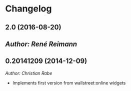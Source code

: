 # Changelog

## 2.0 (2016-08-20)
*Author: René Reimann*
- 

## 0.20141209 (2014-12-09)
*Author: Christian Rabe*
- Implements first version from wallstreet:online widgets